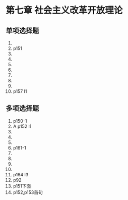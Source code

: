 # 第七章 社会主义改革开放理论

## 单项选择题

1.
2. p151
3.
4.
5.
6.
7.
8.
9.
10. p157 l1

## 多项选择题

1. p150-1
2. A p152 l1
3.
4.
5.
6. p161-1
7.
8.
9.
10.
11. p164 l3
12. p92
13. p151下面
14. p152,p153首句
